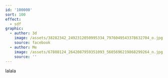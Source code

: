 ```yaml
---
id: '100000'
sort: 100
effect:
  - sdf
graphic:
  - author: 3d
    image: /assets/38282342_2492312050995334_7976049543378632704_o.jpg
    source: facebook
  - author: Me
    image: /assets/67808124_2642087959351093_5605696219868299264_n.jpg
    source: ''
---
```

lalala
